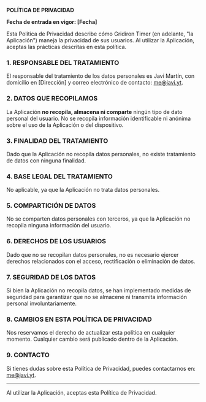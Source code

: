 **POLÍTICA DE PRIVACIDAD**  

**Fecha de entrada en vigor: [Fecha]**  

Esta Política de Privacidad describe cómo Gridiron Timer (en adelante, "la Aplicación") maneja la privacidad de sus usuarios. Al utilizar la Aplicación, aceptas las prácticas descritas en esta política.

### 1. **RESPONSABLE DEL TRATAMIENTO**  
El responsable del tratamiento de los datos personales es Javi Martín, con domicilio en [Dirección] y correo electrónico de contacto: me@javi.yt.

### 2. **DATOS QUE RECOPILAMOS**  
La Aplicación **no recopila, almacena ni comparte** ningún tipo de dato personal del usuario. No se recopila información identificable ni anónima sobre el uso de la Aplicación o del dispositivo.

### 3. **FINALIDAD DEL TRATAMIENTO**  
Dado que la Aplicación no recopila datos personales, no existe tratamiento de datos con ninguna finalidad.

### 4. **BASE LEGAL DEL TRATAMIENTO**  
No aplicable, ya que la Aplicación no trata datos personales.

### 5. **COMPARTICIÓN DE DATOS**  
No se comparten datos personales con terceros, ya que la Aplicación no recopila ninguna información del usuario.

### 6. **DERECHOS DE LOS USUARIOS**  
Dado que no se recopilan datos personales, no es necesario ejercer derechos relacionados con el acceso, rectificación o eliminación de datos.

### 7. **SEGURIDAD DE LOS DATOS**  
Si bien la Aplicación no recopila datos, se han implementado medidas de seguridad para garantizar que no se almacene ni transmita información personal involuntariamente.

### 8. **CAMBIOS EN ESTA POLÍTICA DE PRIVACIDAD**  
Nos reservamos el derecho de actualizar esta política en cualquier momento. Cualquier cambio será publicado dentro de la Aplicación.

### 9. **CONTACTO**  
Si tienes dudas sobre esta Política de Privacidad, puedes contactarnos en: me@javi.yt.

---

Al utilizar la Aplicación, aceptas esta Política de Privacidad.

